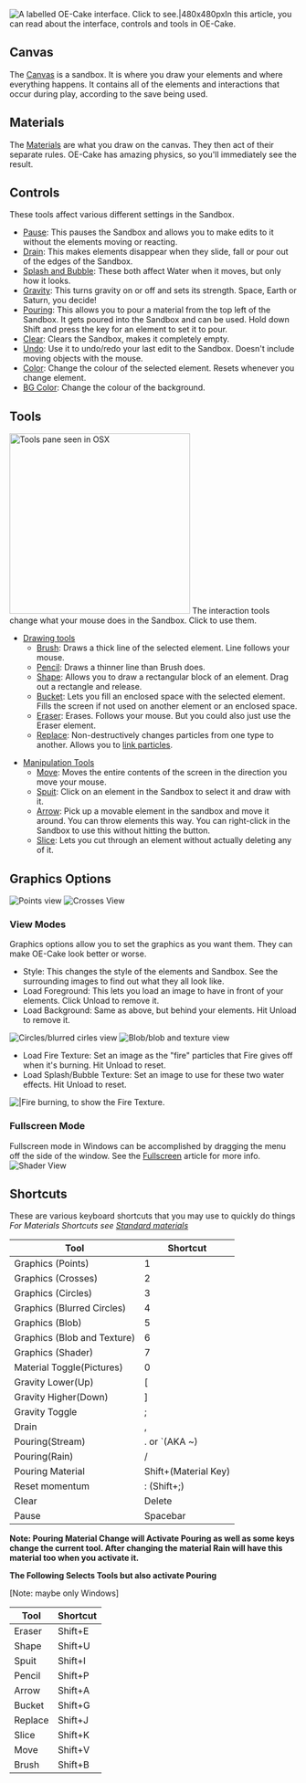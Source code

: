 ![A labelled OE-Cake interface. Click to see.\|480x480px](/images/OECakeOpen.png "A labelled OE-Cake interface. Click to see.|480x480px")In this article, you can read about the interface, controls and tools in OE-Cake.

## Canvas

The [Canvas](/Canvas.md "Canvas") is a sandbox. It is where you draw your elements and where everything happens. It contains all of the elements and interactions that occur during play, according to the save being used.

## Materials

The [Materials](/Materials.md "Materials") are what you draw on the canvas. They then act of their separate rules. OE-Cake has amazing physics, so you'll immediately see the result.

## Controls

These tools affect various different settings in the Sandbox.

-   [Pause](/Pause.md "Pause"): This pauses the Sandbox and allows you to make edits to it without the elements moving or reacting.
-   [Drain](/Drain.md "Drain"): This makes elements disappear when they slide, fall or pour out of the edges of the Sandbox.
-   [Splash and Bubble](/Splash%20and%20Bubble.md "Splash and Bubble"): These both affect Water when it moves, but only how it looks.
-   [Gravity](/Gravity.md "Gravity"): This turns gravity on or off and sets its strength. Space, Earth or Saturn, you decide!
-   [Pouring](/Pour.md "Pour"): This allows you to pour a material from the top left of the Sandbox. It gets poured into the Sandbox and can be used. Hold down Shift and press the key for an element to set it to pour.
-   [Clear](/Clear.md "Clear"): Clears the Sandbox, makes it completely empty.
-   [Undo](/Undo.md "Undo"): Use it to undo/redo your last edit to the Sandbox. Doesn't include moving objects with the mouse.
-   [Color](/Color.md "Color"): Change the colour of the selected element. Resets whenever you change element.
-   [BG Color](/BG%20Color.md "BG Color"): Change the colour of the background.

## Tools

<img src="/images/T.png" title="Tools pane seen in OSX" width="316" height="316" alt="Tools pane seen in OSX" />
The interaction tools change what your mouse does in the Sandbox. Click to use them.

-   <u>Drawing tools</u>
    -   [Brush](/brush.md "brush"): Draws a thick line of the selected element. Line follows your mouse.
    -   [Pencil](/Pencil.md "Pencil"): Draws a thinner line than Brush does.
    -   [Shape](/Shape.md "Shape"): Allows you to draw a rectangular block of an element. Drag out a rectangle and release.
    -   [Bucket](/Bucket.md "Bucket"): Lets you fill an enclosed space with the selected element. Fills the screen if not used on another element or an enclosed space.
    -   [Eraser](/Eraser.md "Eraser"): Erases. Follows your mouse. But you could also just use the Eraser element.
    -   [Replace](/Replace.md "Replace"): Non-destructively changes particles from one type to another. Allows you to [link particles](/linking%20particles.md "linking particles").

<!-- -->

-   <u>Manipulation Tools</u>
    -   [Move](/Move.md "Move"): Moves the entire contents of the screen in the direction you move your mouse.
    -   [Spuit](/Spuit.md "Spuit"): Click on an element in the Sandbox to select it and draw with it.
    -   [Arrow](/Arrow.md "Arrow"): Pick up a movable element in the sandbox and move it around. You can throw elements this way. You can right-click in the Sandbox to use this without hitting the button.
    -   [Slice](/Slice.md "Slice"): Lets you cut through an element without actually deleting any of it.

## Graphics Options

![Points view](/images/Points.jpg "Points view") ![Crosses View](/images/Crosses.jpg "Crosses View")

### View Modes

Graphics options allow you to set the graphics as you want them. They can make OE-Cake look better or worse.

-   Style: This changes the style of the elements and Sandbox. See the surrounding images to find out what they all look like.
-   Load Foreground: This lets you load an image to have in front of your elements. Click Unload to remove it.
-   Load Background: Same as above, but behind your elements. Hit Unload to remove it.

![Circles/blurred cirles view](/images/Circles.jpg "Circles/blurred cirles view") ![Blob/blob and texture view](/images/Circles.jpg "Blob/blob and texture view")

-   Load Fire Texture: Set an image as the "fire" particles that Fire gives off when it's burning. Hit Unload to reset.
-   Load Splash/Bubble Texture: Set an image to use for these two water effects. Hit Unload to reset.

![\|Fire burning, to show the Fire Texture.](/images/Firetex.jpg "|Fire burning, to show the Fire Texture.")

### Fullscreen Mode

Fullscreen mode in Windows can be accomplished by dragging the menu off the side of the window. See the [Fullscreen](/Fullscreen.md "Fullscreen") article for more info. ![Shader View](/images/Shader.jpg "Shader View")

## Shortcuts

These are various keyboard shortcuts that you may use to quickly do things *For Materials Shortcuts see [Standard materials](/Standard%20materials.md "Standard materials")*

| Tool                        | Shortcut             |
|-----------------------------|----------------------|
| Graphics (Points)           | 1                    |
| Graphics (Crosses)          | 2                    |
| Graphics (Circles)          | 3                    |
| Graphics (Blurred Circles)  | 4                    |
| Graphics (Blob)             | 5                    |
| Graphics (Blob and Texture) | 6                    |
| Graphics (Shader)           | 7                    |
| Material Toggle(Pictures)   | 0                    |
| Gravity Lower(Up)           | \[                   |
| Gravity Higher(Down)        | \]                   |
| Gravity Toggle              | ;                    |
| Drain                       | ,                    |
| Pouring(Stream)             | . or \`(AKA \~)      |
| Pouring(Rain)               | /                    |
| Pouring Material            | Shift+(Material Key) |
| Reset momentum              | : (Shift+;)          |
| Clear                       | Delete               |
| Pause                       | Spacebar             |

**Note: Pouring Material Change will Activate Pouring as well as some keys change the current tool. After changing the material Rain will have this material too when you activate it.**

**The Following Selects Tools but also activate Pouring**

\[Note: maybe only Windows\]

| Tool    | Shortcut |
|---------|----------|
| Eraser  | Shift+E  |
| Shape   | Shift+U  |
| Spuit   | Shift+I  |
| Pencil  | Shift+P  |
| Arrow   | Shift+A  |
| Bucket  | Shift+G  |
| Replace | Shift+J  |
| Slice   | Shift+K  |
| Move    | Shift+V  |
| Brush   | Shift+B  |
